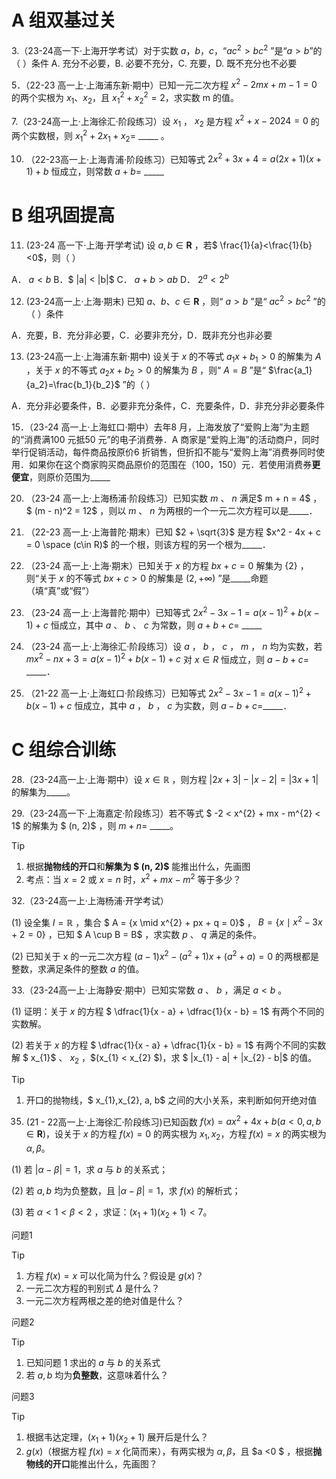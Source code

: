 # A 组双基过关

3.（23-24高一下·上海开学考试）对于实数 $a，b，c$，“$ac^2>bc^2$ ”是“$a>b$”的（ ）条件
A. 充分不必要，B. 必要不充分，C. 充要，D. 既不充分也不必要



5．（22-23 高一上·上海浦东新·期中）已知一元二次方程 $x^2 - 2mx + m - 1 = 0$ 的两个实根为 $x_1$、$x_2$，且 $x_1^2 + x_2^2 = 2$，求实数 m 的值。





7.（23-24高一上·上海徐汇·阶段练习）设 $x_1$ ， $x_2$ 是方程 $x^2 + x - 2024 = 0$ 的两个实数根，则 $x_1^2 + 2x_1 + x_2 =$ \_\_\_\_\_ 。



10. （22-23高一上·上海青浦·阶段练习）已知等式 $2x^2 + 3x + 4 = a(2x+1)(x+1) + b$ 恒成立，则常数 $a + b =$ \_\_\_\_\_ 



# B 组巩固提高 

11. (23-24 高一下·上海·开学考试) 设 $a,b\in\mathbf{R}$ ，若$ \frac{1}{a}<\frac{1}{b}<0$，则（  ）

A． $a < b$       B．$ |a| < |b|$       C． $a + b > ab$       D． $2^a < 2^b$ 



12. (23-24高一上·上海·期末) 已知 $a 、 b 、 c\in\mathbf{R}$ ，则“ $a > b$ ”是“ $ac^2 > bc^2$ ”的（  ）条件

A．充要，B．充分非必要，C．必要非充分，D．既非充分也非必要





13. (23-24高一上·上海浦东新·期中)  设关于 $x$ 的不等式  $a_1x + b_1 > 0$ 的解集为 $A$ ，关于 $x$ 的不等式 $a_2x + b_2 > 0$ 的解集为 $B$ ，则“ $A = B$ ”是“ $\frac{a_1}{a_2}=\frac{b_1}{b_2}$ ”的（  ）

A．充分非必要条件，B．必要非充分条件，C．充要条件，D．非充分非必要条件





15．（23-24 高一上·上海虹口·期中）去年8 月，上海发放了“爱购上海”为主题的“消费满100 元抵50 元”的电子消费券．A 商家是“爱购上海”的活动商户，同时举行促销活动，每件商品按原价6 折销售，但折扣不能与“爱购上海”消费券同时使用．如果你在这个商家购买商品原价的范围在（100，150）元．若使用消费券**更便宜**，则原价范围为\_\_\_\_\_ 



20. （23-24 高一上·上海杨浦·阶段练习）已知实数 $m$ 、 $n$ 满足$ m + n = 4$ ，$ (m - n)^2 = 12$ ，则以 $m$ 、 $n$ 为两根的一个一元二次方程可以是\_\_\_\_\_．



21. （22-23 高一上·上海普陀·期末）已知 $2 + \sqrt{3}$ 是方程 $x^2 - 4x + c = 0 \space (c\in R)$ 的一个根，则该方程的另一个根为\_\_\_\_\_．




22. （23-24 高一上·上海·期末）已知关于 $x$ 的方程 $bx + c = 0$ 解集为 $\{2\}$ ，则“关于 $x$ 的不等式 $bx + c > 0$ 的解集是 $(2, +\infty)$ ”是\_\_\_\_\_命题（填“真”或“假”）




23. （23-24 高一上·上海普陀·期中）已知等式 $2x^2 - 3x - 1 = a(x - 1)^2 + b(x - 1) + c$ 恒成立，其中 $a$ 、 $b$ 、 $c$ 为常数，则 $a + b + c =$ \_\_\_\_\_




24. （23-24 高一上·上海徐汇·阶段练习）设 $a$ ， $b$ ， $c$ ， $m$ ， $n$ 均为实数，若 $mx^2 - nx + 3 = a(x - 1)^2 + b(x - 1) + c$  对 $x\in R$ 恒成立，则 $a - b + c =$ \_\_\_\_\_．



25. （21-22 高一上·上海虹口·阶段练习）已知等式 $2x^2 - 3x - 1 = a(x - 1)^2 + b(x - 1) + c$ 恒成立，其中 $a$ ， $b$ ， $c$ 为实数，则 $a - b + c =$\_\_\_\_\_．



# C 组综合训练

28.（23-24高一上·上海·期中）设 $x \in \mathbb{R}$ ，则方程 $|2x + 3| - |x - 2| = |3x + 1|$  的解集为\_\_\_\_\_。







29.（23-24高一下·上海嘉定·阶段练习）若不等式 $ -2 < x^{2} + mx - m^{2} < 1$  的解集为 $ (n, 2)$ ，则  $m + n =$ \_\_\_\_\_。

> [!TIP]
>
> 1. 根据**抛物线的开口**和**解集为 $ (n, 2)$** 能推出什么，先画图
> 2. 考点：当 $x = 2$ 或 $x=n$ 时，$x^{2} + mx - m^{2}$ 等于多少？











32.（23-24高一上·上海杨浦·开学考试）

(1) 设全集  $I = \mathbb{R}$ ，集合 $ A = \{x \mid x^{2} + px + q = 0\}$ ， $B = \{x \mid x^{2} - 3x + 2 = 0\}$ ，已知 $ A \cup B = B$ ，求实数  $p$ 、 $q$  满足的条件。

(2) 已知关于  x  的一元二次方程  $(a - 1)x^{2} - (a^{2} + 1)x + (a^{2} + a) = 0$  的两根都是整数，求满足条件的整数  $a$  的值。















33.（23-24高一上·上海静安·期中）已知实常数  $a$ 、 $b$ ，满足  $a < b$ 。

(1) 证明：关于 $x$  的方程 $ \dfrac{1}{x - a} + \dfrac{1}{x - b} = 1$  有两个不同的实数解。

(2) 若关于  $x$  的方程 $ \dfrac{1}{x - a} + \dfrac{1}{x - b} = 1$  有两个不同的实数解 $ x_{1}$ 、 $x_{2}$ ，$(x_{1} < x_{2} $)，求 $ |x_{1} - a| + |x_{2} - b|$  的值。

> [!TIP]
>
> 1. 开口的抛物线，$ x_{1},x_{2}, a, b$ 之间的大小关系，来判断如何开绝对值












35. (21 - 22高一上·上海徐汇·阶段练习)已知函数 $f(x)=ax^{2}+4x + b(a < 0,a,b\in\mathbf{R})$，设关于 $x$ 的方程 $f(x)=0$ 的两实根为 $x_{1},x_{2}$，方程 $f(x)=x$ 的两实根为 $\alpha,\beta$。

(1) 若 $|\alpha - \beta| = 1$，求 $a$ 与 $b$ 的关系式；

(2) 若 $a,b$ 均为负整数，且 $|\alpha - \beta| = 1$，求 $f(x)$ 的解析式；

(3) 若 $\alpha < 1 < \beta < 2$ ，求证：$(x_{1}+1)(x_{2}+1) < 7$。



问题1

> [!TIP]
>
>
> 1. 方程 $f(x)=x$ 可以化简为什么？假设是 $g(x)$？
> 2. 一元二次方程的判别式 $\Delta$ 是什么？
> 3. 一元二次方程两根之差的绝对值是什么？



 



















问题2

> [!TIP]
>
> 1. 已知问题 1 求出的 $a$ 与 $b$ 的关系式
> 2. 若 $a,b$ 均为**负整数**，这意味着什么？

















问题3

> [!TIP]
>
> 1.  根据韦达定理，$(x_{1}+1)(x_{2}+1)$ 展开后是什么？
> 1.   $g(x)$（根据方程 $f(x)=x$ 化简而来），有两实根为 $\alpha,\beta$，且 $a <0 $ ，根据**抛物线的开口**能推出什么，先画图？









